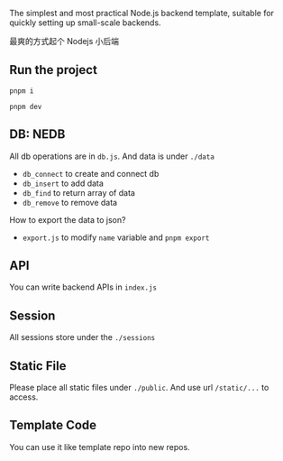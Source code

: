 The simplest and most practical Node.js backend template, suitable for quickly setting up small-scale backends.

最爽的方式起个 Nodejs 小后端

## Run the project

`pnpm i`

`pnpm dev`

## DB: NEDB

All db operations are in `db.js`. And data is under `./data`

- `db_connect` to create and connect db
- `db_insert` to add data
- `db_find` to return array of data
- `db_remove` to remove data

How to export the data to json?

- `export.js` to modify `name` variable and `pnpm export`

## API

You can write backend APIs in `index.js`

## Session

All sessions store under the `./sessions`

## Static File

Please place all static files under `./public`. And use url `/static/...` to access.

## Template Code

You can use it like template repo into new repos.
